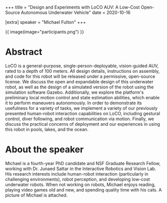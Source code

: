 +++
title = "Design and Experiments with LoCO AUV: A Low-Cost Open-Source Autonomous Underwater Vehicle"
date = 2020-10-16

[extra]
speaker = "Michael Fulton"
+++

{{ image(image="participants.png") }}

# Abstract
LoCO is a general-purpose, single-person-deployable, vision-guided AUV, rated to a depth of 100 meters. All design details, instructions on assembly, and code for this robot will be released under a permissive, open-source license.  We discuss the open and expandable design of this underwater robot, as well as the design of a simulated version of the robot using the simulation software Gazebo.  Additionally, we explore the platform's preliminary local motion control and state estimation abilities, which enable it to perform maneuvers autonomously. In order to demonstrate its usefulness for a variety of tasks, we implement a variety of our previously presented human-robot interaction capabilities on LoCO, including gestural control, diver following, and robot communication via motion. Finally, we discuss the practical concerns of deployment and our experiences in using this robot in pools, lakes, and the ocean.

# About the speaker
Michael is a fourth-year PhD candidate and NSF Graduate Research Fellow, working with Dr. Junaed Sattar in the Interactive Robotics and Vision Lab.  His research interests include human-robot interaction (particularly in challenging environments), robot perception, and developing low-cost underwater robots. When not working on robots, Michael enjoys reading, playing video games old and new, and spending quality time with his cats. A picture of Michael is attached.
